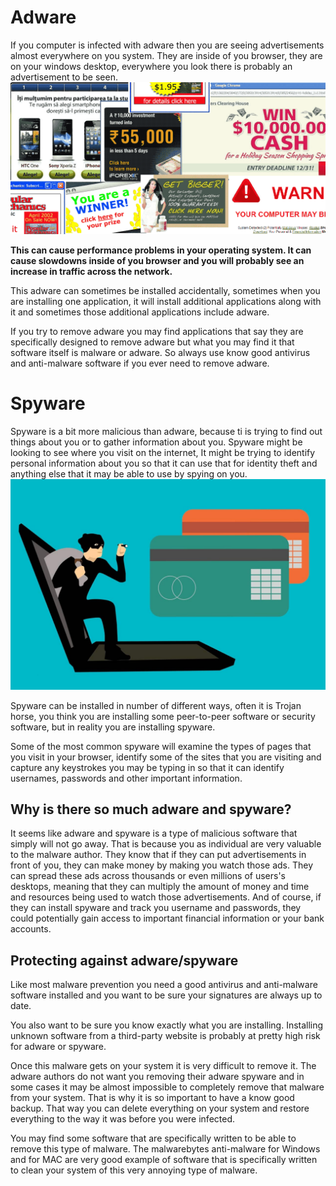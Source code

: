 # Adware
If you computer is infected with adware then you are seeing advertisements almost everywhere on you system. They are inside of you browser, they are on your windows desktop, everywhere you look there is probably an advertisement to be seen.
![adware](../images/adware.png)

**This can cause performance problems in your operating system. It can cause slowdowns inside of you browser and you will probably see an increase in traffic across the network.**

This adware can sometimes be installed accidentally, sometimes when you are installing one application, it will install additional applications along with it and sometimes those additional applications include adware. 

If you try to remove adware you may find applications that say they are specifically designed to remove adware but what you may find it that software itself is malware or adware. So always use know good antivirus and anti-malware software if you ever need to remove adware.

# Spyware
Spyware is a bit more malicious than adware, because ti is trying to find out things about you or to gather information about you. Spyware might be looking to see where you visit on the internet, It might be trying to identify personal information about you so that it can use that for identity theft and anything else that it may be able to use by spying on you.
![spyware](../images/spyware.jpeg)

Spyware can be installed in number of different ways, often it is Trojan horse, you think you are installing some peer-to-peer software or security software, but in reality you are installing spyware.

Some of the most common spyware will examine the types of pages that you visit in your browser, identify some of the sites that you are visiting and capture any keystrokes you may be typing in so that it can identify usernames, passwords and other important information.

## Why is there so much adware and spyware?
It seems like adware and spyware is a type of malicious software that simply will not go away. That is because you as individual are very valuable to the malware author. They know that if they can put advertisements in front of you, they can make money by making you watch those ads. They can spread these ads across thousands or even millions of users's desktops, meaning that they can multiply the amount of money and time and resources being used to watch those advertisements. And of course, if they can install spyware and track you username and passwords, they could potentially gain access to important financial information or your bank accounts.

## Protecting against adware/spyware
Like most malware prevention you need a good antivirus and anti-malware software installed and you want to be sure your signatures are always up  to date.

You also want to be sure you know exactly what you are installing. Installing unknown software from a third-party website is probably at pretty high risk for adware or spyware.

Once this malware gets on your system it is very difficult to remove it. The adware authors do not want you removing their adware spyware and in some cases it may be almost impossible to completely remove that malware from your system. That is why it is so important to have a know good backup. That way you can delete everything on your system and restore everything to the way it was before you were infected.

You may find some software that are specifically written to be able to remove this type of malware. The malwarebytes anti-malware for Windows and for MAC are very good example of software that is specifically written to clean your system of this very annoying type of malware.